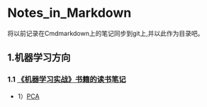 # Notes_in_Markdown
将以前记录在Cmdmarkdown上的笔记同步到git上,并以此作为目录吧。

## 1.机器学习方向

### 1.1 [《机器学习实战》书籍的读书笔记](https://github.com/WuZifan/Notes_in_Markdown/tree/master/MachineLearningInAction)

* 1）[PCA](https://github.com/WuZifan/Notes_in_Markdown/blob/master/MachineLearningInAction/%E6%9C%BA%E5%99%A8%E5%AD%A6%E4%B9%A0%E5%AE%9E%E6%88%98Day12%EF%BC%9APCA.md)
